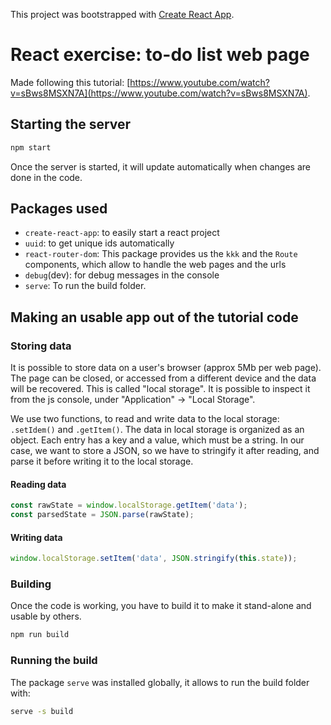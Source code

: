 This project was bootstrapped with [Create React App](https://github.com/facebook/create-react-app).

# React exercise: to-do list web page

Made following this tutorial: [https://www.youtube.com/watch?v=sBws8MSXN7A](https://www.youtube.com/watch?v=sBws8MSXN7A).

## Starting the server

```bash
npm start
```

Once the server is started, it will update automatically when changes are done in the code.

## Packages used

- `create-react-app`: to easily start a react project
- `uuid`: to get unique ids automatically
- `react-router-dom`: This package provides us the `kkk` and the `Route` components, which allow to handle the web pages and the urls
- `debug`(dev): for debug messages in the console
- `serve`: To run the build folder.

## Making an usable app out of the tutorial code

### Storing data

It is possible to store data on a user's browser (approx 5Mb per web page). The page can be closed, or accessed from a different device and the data will be recovered. This is called "local storage". It is possible to inspect it from the js console, under "Application" -> "Local Storage".

We use two functions, to read and write data to the local storage: `.setIdem()` and `.getItem()`. The data in local storage is organized as an object. Each entry has a key and a value, which must be a string. In our case, we want to store a JSON, so we have to stringify it after reading, and parse it before writing it to the local storage.

#### Reading data
```js
const rawState = window.localStorage.getItem('data');
const parsedState = JSON.parse(rawState);
```

#### Writing data
```js
window.localStorage.setItem('data', JSON.stringify(this.state));
```
### Building

Once the code is working, you have to build it to make it stand-alone and usable by others.

```bash
npm run build
```

### Running the build

The package `serve` was installed globally, it allows to run the build folder with:

```bash
serve -s build
```